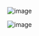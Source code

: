 ![image](https://github.com/user-attachments/assets/9f790d30-a5e3-4732-8da7-dfedc2e6ed4c)

![image](https://github.com/user-attachments/assets/741d823f-3381-488e-a19f-3fe1cb3ccb00)
